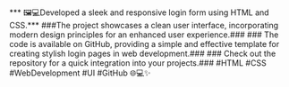 *** 🖼️💻Developed a sleek and responsive login form using HTML and CSS.***  ###The project showcases a clean user interface, incorporating modern design principles for an enhanced user experience.### ### The code is available on GitHub, providing a simple and effective template for creating stylish login pages in web development.### ### Check out the repository for a quick integration into your projects.###  #HTML #CSS #WebDevelopment #UI #GitHub 🌐💻✨
